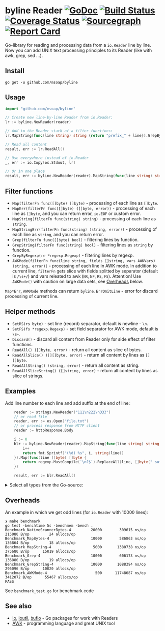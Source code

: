 # byline Reader [![GoDoc](https://godoc.org/github.com/msoap/byline?status.svg)](https://godoc.org/github.com/msoap/byline) [![Build Status](https://travis-ci.org/msoap/byline.svg?branch=master)](https://travis-ci.org/msoap/byline) [![Coverage Status](https://coveralls.io/repos/github/msoap/byline/badge.svg?branch=master)](https://coveralls.io/github/msoap/byline?branch=master) [![Sourcegraph](https://sourcegraph.com/github.com/msoap/byline/-/badge.svg)](https://sourcegraph.com/github.com/msoap/byline?badge) [![Report Card](https://goreportcard.com/badge/github.com/msoap/byline)](https://goreportcard.com/report/github.com/msoap/byline)

Go-library for reading and processing data from a `io.Reader` line by line. Now you can add UNIX text processing principles to its Reader (like with awk, grep, sed ...).

## Install

`go get -u github.com/msoap/byline`

## Usage

```Go
import "github.com/msoap/byline"

// Create new line-by-line Reader from io.Reader:
lr := byline.NewReader(reader)

// Add to the Reader stack of a filter functions:
lr.MapString(func(line string) string {return "prefix_" + line}).GrepByRegexp(regexp.MustCompile("only this"))

// Read all content
result, err := lr.ReadAll()

// Use everywhere instead of io.Reader
_, err := io.Copy(os.Stdout, lr)

// Or in one place
result, err := byline.NewReader(reader).MapString(func(line string) string {return "prefix_" + line}).ReadAll()
```

## Filter functions

  * `Map(filterFn func([]byte) []byte)` - processing of each line as `[]byte`.
  * `MapErr(filterFn func([]byte) ([]byte, error))` - processing of each line as `[]byte`, and you can return error, `io.EOF` or custom error.
  * `MapString(filterFn func(string) string)` - processing of each line as `string`.
  * `MapStringErr(filterFn func(string) (string, error))` - processing of each line as `string`, and you can return error.
  * `Grep(filterFn func([]byte) bool)` - filtering lines by function.
  * `GrepString(filterFn func(string) bool)` - filtering lines as `string` by function.
  * `GrepByRegexp(re *regexp.Regexp)` - filtering lines by regexp.
  * `AWKMode(filterFn func(line string, fields []string, vars AWKVars) (string, error))` - processing of each line in AWK mode.
    In addition to current line, `filterFn` gets slice with fields splitted by separator (default is `/\s+/`) and vars releated to awk (`NR`, `NF`, `RS`, `FS`).
    Attention! Use `AWKMode()` with caution on large data sets, see [Overheads](#overheads) below.

`Map*Err`, `AWKMode` methods can return `byline.ErrOmitLine` - error for discard processing of current line.

## Helper methods

  * `SetRS(rs byte)` - set line (record) separator, default is newline - `\n`.
  * `SetFS(fs *regexp.Regexp)` - set field separator for AWK mode, default is `\s+`.
  * `Discard()` - discard all content from Reader only for side effect of filter functions.
  * `ReadAll() ([]byte, error)` - return all content as slice of bytes.
  * `ReadAllSlice() ([][]byte, error)` - return all content by lines as `[][]byte`.
  * `ReadAllString() (string, error)` - return all content as string.
  * `ReadAllSliceString() ([]string, error)` - return all content by lines as slice of strings.

## Examples

Add line number to each line and add suffix at the end of line:

```Go
	reader := strings.NewReader("111\n222\n333")
    // or read file
    reader, err := os.Open("file.txt")
    // or process response from HTTP client
    reader := httpResponse.Body

	i := 0
	blr := byline.NewReader(reader).MapString(func(line string) string {
		i++
		return fmt.Sprintf("(%d) %s", i, string(line))
	}).Map(func(line []byte) []byte {
		return regexp.MustCompile(`\n?$`).ReplaceAll(line, []byte(" suf\n"))
	})

	result, err := blr.ReadAll()

```

<details><summary>Select all types from the Go-source:</summary>
```Go
type StateMachine struct {
	beginRe *regexp.Regexp
	endRe   *regexp.Regexp
	inBlock bool
}

func (sm *StateMachine) SMFilter(line []byte) bool {
	switch {
	case sm.beginRe.Match(line):
		sm.inBlock = true
		return true
	case sm.inBlock && sm.endRe.Match(line):
		sm.inBlock = false
		return true
	default:
		return sm.inBlock
	}
}

func ExampleReader_Grep() {
	file, err := os.Open("byline.go")
	if err != nil {
		fmt.Println(err)
		return
	}

	// get all lines between "^type..." and "^}"
	sm := StateMachine{
		beginRe: regexp.MustCompile(`^type `),
		endRe:   regexp.MustCompile(`^}\s+$`),
	}

	blr := byline.NewReader(file).Grep(sm.SMFilter).Map(func(line []byte) []byte {
		// and remove comments
		return regexp.MustCompile(`\s+//.+`).ReplaceAll(line, []byte{})
	})

	result, err := blr.ReadAllString()
	if err != nil {
		fmt.Println(err)
		return
	}

	fmt.Print(result)
}
```
Output:
```
type Reader struct {
	scanner     *bufio.Scanner
	buffer      *bytes.Buffer
	existsData  bool
	filterFuncs []func(line []byte) ([]byte, error)
	awkVars     AWKVars
}
type AWKVars struct {
	NR int
	NF int
	RS byte
	FS *regexp.Regexp
}
```
</details>

<details><summary>Example of AWK mode, sum the third column with the filter (>10.0):</summary>
```Go
    // CSV with "#" instead of "\n"
	reader := strings.NewReader(`1,name one,12.3#2,second row;7.1#3,three row;15.51`)

	sum := 0.0
	err := byline.NewReader(reader).
		SetRS('#').
		SetFS(regexp.MustCompile(`,|;`)).
		AWKMode(func(line string, fields []string, vars byline.AWKVars) (string, error) {
			if vars.NF < 3 {
				return "", fmt.Errorf("csv parse failed for %q", line)
			}

			if price, err := strconv.ParseFloat(fields[2], 10); err != nil {
				return "", err
			} else if price < 10 {
				return "", byline.ErrOmitLine
			} else {
				sum += price
				return "", nil
			}
		}).Discard()

	fmt.Println("Price sum:", sum, err)

```
Output:
```
Price sum: 27.81 nil
```
</details>

## Overheads

An example in which we get odd lines (for `io.Reader` with 10000 lines):

    ❯ make benchmark
    go test -benchtime 5s -benchmem -bench .
    Benchmark_NativeScannerBytes-4   	   20000	    309615 ns/op	  215080 B/op	      24 allocs/op
    Benchmark_MapBytes-4             	   10000	    586863 ns/op	  136864 B/op	      18 allocs/op
    Benchmark_MapString-4            	    5000	   1380738 ns/op	  375680 B/op	   15019 allocs/op
    Benchmark_Grep-4                 	   10000	    606173 ns/op	  136880 B/op	      19 allocs/op
    Benchmark_GrepString-4           	   10000	   1088394 ns/op	  296096 B/op	   10020 allocs/op
    Benchmark_AWKMode-4              	     500	  11748687 ns/op	 3412072 B/op	   55467 allocs/op
    PASS

See `benchmark_test.go` for benchmark code

## See also

  * [io](https://golang.org/pkg/io/), [ioutil](https://golang.org/pkg/io/ioutil/), [bufio](https://golang.org/pkg/bufio/) - Go packages for work with Readers
  * [AWK](https://en.wikipedia.org/wiki/AWK) - programming language and great UNIX tool
